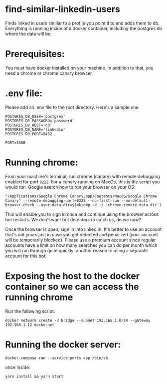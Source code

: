 # find-similar-linkedin-users
Finds linked in users similar to a profile you point it to and adds them to db. Everything is running inside of a docker container, including the postgres db where the data will be.

# Prerequisites:
You must have docker installed on your machine. In addition to that, you need a chrome or chrome canary browser.

# .env file:
Please add an .env file to the root directory. Here's a sample one.

```
POSTGRES_DB_USER='postgres'
POSTGRES_DB_PASSWORD='password'
POSTGRES_DB_HOST='db'
POSTGRES_DB_NAME='linkedin'
POSTGRES_DB_PORT=5432

PORT=3000
```

# Running chrome:
From your machine's terminal, run chrome (canary) with remote debugging enabled for port `9222`. For a canary running on MacOs, this is the script you would run. Google search how to run your browser on your OS:

`"/Applications/Google Chrome Canary.app/Contents/MacOS/Google Chrome Canary" --remote-debugging-port=9222 --no-first-run --no-default-browser-check --user-data-dir=$(mktemp -d -t 'chrome-remote_data_dir')`

This will enable you to sign in once and continue using the browser across bot restarts. We don't want bot detectors to catch us, do we now?

Once the browser is open, sign in into linked in. It's better to use an account that's not yours just in case you get detected and penalized (your account will be temporarily blocked). Please use a premium account since regular accounts have a limit on how many searches you can do per month which you will run through quite quickly; another reason to using a separate account for this bot.

# Exposing the host to the docker container so we can access the running chrome
Run the following script:

`docker network create -d bridge --subnet 192.168.1.0/24 --gateway 192.168.1.12 dockernet`

# Running the docker server:

`docker-compose run --service-ports app /bin/sh`

once inside:

`yarn install && yarn start`
